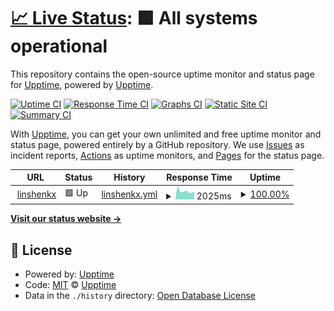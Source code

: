 # [📈 Live Status](https://linshenkx.cn): <!--live status--> **🟩 All systems operational**

This repository contains the open-source uptime monitor and status page for [Upptime](https://upptime.js.org), powered by [Upptime](https://github.com/upptime/upptime).

[![Uptime CI](https://github.com/linshenkx/upptime/workflows/Uptime%20CI/badge.svg)](https://github.com/linshenkx/upptime/actions?query=workflow%3A%22Uptime+CI%22)
[![Response Time CI](https://github.com/linshenkx/upptime/workflows/Response%20Time%20CI/badge.svg)](https://github.com/linshenkx/upptime/actions?query=workflow%3A%22Response+Time+CI%22)
[![Graphs CI](https://github.com/linshenkx/upptime/workflows/Graphs%20CI/badge.svg)](https://github.com/linshenkx/upptime/actions?query=workflow%3A%22Graphs+CI%22)
[![Static Site CI](https://github.com/linshenkx/upptime/workflows/Static%20Site%20CI/badge.svg)](https://github.com/linshenkx/upptime/actions?query=workflow%3A%22Static+Site+CI%22)
[![Summary CI](https://github.com/linshenkx/upptime/workflows/Summary%20CI/badge.svg)](https://github.com/linshenkx/upptime/actions?query=workflow%3A%22Summary+CI%22)

With [Upptime](https://upptime.js.org), you can get your own unlimited and free uptime monitor and status page, powered entirely by a GitHub repository. We use [Issues](https://github.com/upptime/upptime/issues) as incident reports, [Actions](https://github.com/linshenkx/upptime/actions) as uptime monitors, and [Pages](https://linshenkx.cn) for the status page.

<!--start: status pages-->
<!-- This summary is generated by Upptime (https://github.com/upptime/upptime) -->
<!-- Do not edit this manually, your changes will be overwritten -->
<!-- prettier-ignore -->
| URL | Status | History | Response Time | Uptime |
| --- | ------ | ------- | ------------- | ------ |
| <img alt="" src="https://icons.duckduckgo.com/ip3/linshenkx.cn.ico" height="13"> [linshenkx](https://linshenkx.cn) | 🟩 Up | [linshenkx.yml](https://github.com/linshenkx/upptime/commits/HEAD/history/linshenkx.yml) | <details><summary><img alt="Response time graph" src="./graphs/linshenkx/response-time-week.png" height="20"> 2025ms</summary><br><a href="https://linshenkx.github.io/upptime/history/linshenkx"><img alt="Response time 2240" src="https://img.shields.io/endpoint?url=https%3A%2F%2Fraw.githubusercontent.com%2Flinshenkx%2Fupptime%2FHEAD%2Fapi%2Flinshenkx%2Fresponse-time.json"></a><br><a href="https://linshenkx.github.io/upptime/history/linshenkx"><img alt="24-hour response time 3629" src="https://img.shields.io/endpoint?url=https%3A%2F%2Fraw.githubusercontent.com%2Flinshenkx%2Fupptime%2FHEAD%2Fapi%2Flinshenkx%2Fresponse-time-day.json"></a><br><a href="https://linshenkx.github.io/upptime/history/linshenkx"><img alt="7-day response time 2025" src="https://img.shields.io/endpoint?url=https%3A%2F%2Fraw.githubusercontent.com%2Flinshenkx%2Fupptime%2FHEAD%2Fapi%2Flinshenkx%2Fresponse-time-week.json"></a><br><a href="https://linshenkx.github.io/upptime/history/linshenkx"><img alt="30-day response time 2338" src="https://img.shields.io/endpoint?url=https%3A%2F%2Fraw.githubusercontent.com%2Flinshenkx%2Fupptime%2FHEAD%2Fapi%2Flinshenkx%2Fresponse-time-month.json"></a><br><a href="https://linshenkx.github.io/upptime/history/linshenkx"><img alt="1-year response time 2240" src="https://img.shields.io/endpoint?url=https%3A%2F%2Fraw.githubusercontent.com%2Flinshenkx%2Fupptime%2FHEAD%2Fapi%2Flinshenkx%2Fresponse-time-year.json"></a></details> | <details><summary><a href="https://linshenkx.github.io/upptime/history/linshenkx">100.00%</a></summary><a href="https://linshenkx.github.io/upptime/history/linshenkx"><img alt="All-time uptime 99.93%" src="https://img.shields.io/endpoint?url=https%3A%2F%2Fraw.githubusercontent.com%2Flinshenkx%2Fupptime%2FHEAD%2Fapi%2Flinshenkx%2Fuptime.json"></a><br><a href="https://linshenkx.github.io/upptime/history/linshenkx"><img alt="24-hour uptime 100.00%" src="https://img.shields.io/endpoint?url=https%3A%2F%2Fraw.githubusercontent.com%2Flinshenkx%2Fupptime%2FHEAD%2Fapi%2Flinshenkx%2Fuptime-day.json"></a><br><a href="https://linshenkx.github.io/upptime/history/linshenkx"><img alt="7-day uptime 100.00%" src="https://img.shields.io/endpoint?url=https%3A%2F%2Fraw.githubusercontent.com%2Flinshenkx%2Fupptime%2FHEAD%2Fapi%2Flinshenkx%2Fuptime-week.json"></a><br><a href="https://linshenkx.github.io/upptime/history/linshenkx"><img alt="30-day uptime 99.93%" src="https://img.shields.io/endpoint?url=https%3A%2F%2Fraw.githubusercontent.com%2Flinshenkx%2Fupptime%2FHEAD%2Fapi%2Flinshenkx%2Fuptime-month.json"></a><br><a href="https://linshenkx.github.io/upptime/history/linshenkx"><img alt="1-year uptime 99.93%" src="https://img.shields.io/endpoint?url=https%3A%2F%2Fraw.githubusercontent.com%2Flinshenkx%2Fupptime%2FHEAD%2Fapi%2Flinshenkx%2Fuptime-year.json"></a></details>

<!--end: status pages-->

[**Visit our status website →**](https://linshenkx.cn)

## 📄 License

- Powered by: [Upptime](https://github.com/upptime/upptime)
- Code: [MIT](./LICENSE) © [Upptime](https://upptime.js.org)
- Data in the `./history` directory: [Open Database License](https://opendatacommons.org/licenses/odbl/1-0/)
